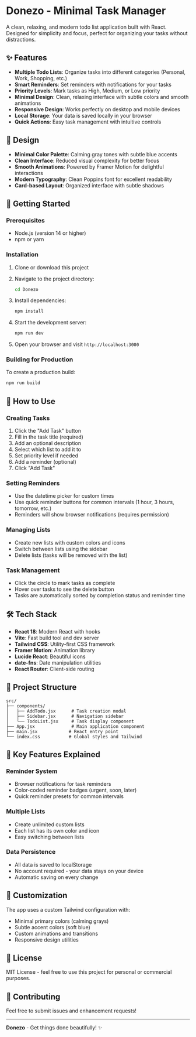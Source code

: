 # Donezo - Minimal Task Manager

A clean, relaxing, and modern todo list application built with React. Designed for simplicity and focus, perfect for organizing your tasks without distractions.

## ✨ Features

- **Multiple Todo Lists**: Organize tasks into different categories (Personal, Work, Shopping, etc.)
- **Smart Reminders**: Set reminders with notifications for your tasks
- **Priority Levels**: Mark tasks as High, Medium, or Low priority
- **Minimal Design**: Clean, relaxing interface with subtle colors and smooth animations
- **Responsive Design**: Works perfectly on desktop and mobile devices
- **Local Storage**: Your data is saved locally in your browser
- **Quick Actions**: Easy task management with intuitive controls

## 🎨 Design

- **Minimal Color Palette**: Calming gray tones with subtle blue accents
- **Clean Interface**: Reduced visual complexity for better focus
- **Smooth Animations**: Powered by Framer Motion for delightful interactions
- **Modern Typography**: Clean Poppins font for excellent readability
- **Card-based Layout**: Organized interface with subtle shadows

## 🚀 Getting Started

### Prerequisites

- Node.js (version 14 or higher)
- npm or yarn

### Installation

1. Clone or download this project
2. Navigate to the project directory:
   ```bash
   cd Donezo
   ```

3. Install dependencies:
   ```bash
   npm install
   ```

4. Start the development server:
   ```bash
   npm run dev
   ```

5. Open your browser and visit `http://localhost:3000`

### Building for Production

To create a production build:

```bash
npm run build
```

## 📱 How to Use

### Creating Tasks
1. Click the "Add Task" button
2. Fill in the task title (required)
3. Add an optional description
4. Select which list to add it to
5. Set priority level if needed
6. Add a reminder (optional)
7. Click "Add Task"

### Setting Reminders
- Use the datetime picker for custom times
- Use quick reminder buttons for common intervals (1 hour, 3 hours, tomorrow, etc.)
- Reminders will show browser notifications (requires permission)

### Managing Lists
- Create new lists with custom colors and icons
- Switch between lists using the sidebar
- Delete lists (tasks will be removed with the list)

### Task Management
- Click the circle to mark tasks as complete
- Hover over tasks to see the delete button
- Tasks are automatically sorted by completion status and reminder time

## 🛠️ Tech Stack

- **React 18**: Modern React with hooks
- **Vite**: Fast build tool and dev server
- **Tailwind CSS**: Utility-first CSS framework
- **Framer Motion**: Animation library
- **Lucide React**: Beautiful icons
- **date-fns**: Date manipulation utilities
- **React Router**: Client-side routing

## 📁 Project Structure

```
src/
├── components/
│   ├── AddTodo.jsx      # Task creation modal
│   ├── Sidebar.jsx      # Navigation sidebar
│   └── TodoList.jsx     # Task display component
├── App.jsx              # Main application component
├── main.jsx            # React entry point
└── index.css           # Global styles and Tailwind
```

## 🎯 Key Features Explained

### Reminder System
- Browser notifications for task reminders
- Color-coded reminder badges (urgent, soon, later)
- Quick reminder presets for common intervals

### Multiple Lists
- Create unlimited custom lists
- Each list has its own color and icon
- Easy switching between lists

### Data Persistence
- All data is saved to localStorage
- No account required - your data stays on your device
- Automatic saving on every change

## 🎨 Customization

The app uses a custom Tailwind configuration with:
- Minimal primary colors (calming grays)
- Subtle accent colors (soft blue)
- Custom animations and transitions
- Responsive design utilities

## 📝 License

MIT License - feel free to use this project for personal or commercial purposes.

## 🤝 Contributing

Feel free to submit issues and enhancement requests!

---

**Donezo** - Get things done beautifully! ✨
